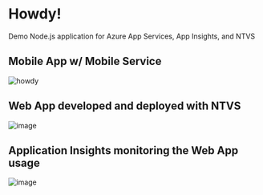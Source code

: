 # Howdy!
Demo Node.js application for Azure App Services, App Insights, and NTVS

##	Mobile App w/ Mobile Service
![howdy](https://cloud.githubusercontent.com/assets/762848/7457170/6a8b38f0-f23f-11e4-98f5-1363ab4d9fbb.jpg)

##	Web App  developed and deployed with NTVS
![image](https://cloud.githubusercontent.com/assets/762848/7457197/a97f95a6-f23f-11e4-96bd-85a2ba3257ef.png)

##	Application Insights monitoring the Web App usage
![image](https://cloud.githubusercontent.com/assets/8000269/3898722/334c0e04-2270-11e4-81c9-2f6101ae12a9.png)
